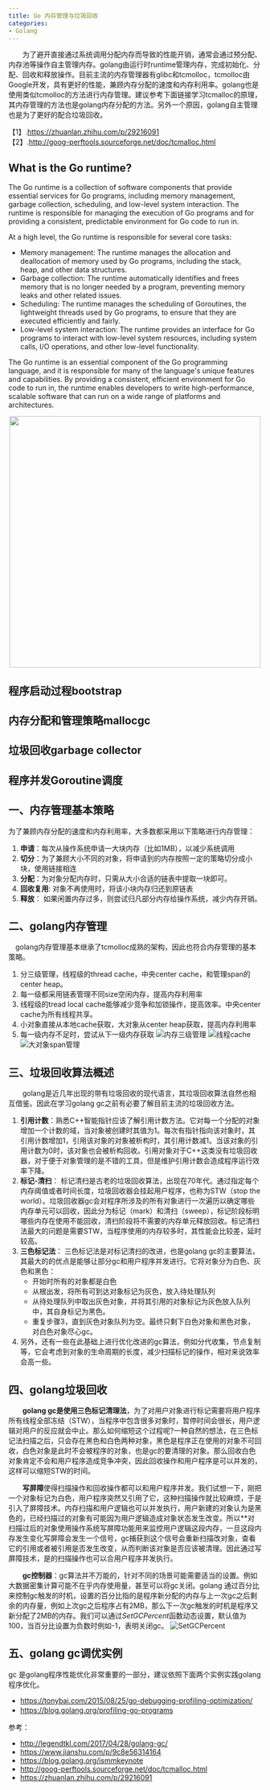 ```yaml
---
title: Go 内存管理与垃圾回收
categories:
- Golang
---
```


　　为了避开直接通过系统调用分配内存而导致的性能开销，通常会通过预分配、内存池等操作自主管理内存。golang由运行时runtime管理内存，完成初始化、分配、回收和释放操作。目前主流的内存管理器有glibc和tcmolloc，tcmolloc由Google开发，具有更好的性能，兼顾内存分配的速度和内存利用率。golang也是使用类似tcmolloc的方法进行内存管理。建议参考下面链接学习tcmalloc的原理，其内存管理的方法也是golang内存分配的方法。另外一个原因，golang自主管理也是为了更好的配合垃圾回收。

【1】.https://zhuanlan.zhihu.com/p/29216091  
【2】.http://goog-perftools.sourceforge.net/doc/tcmalloc.html 


## What is the Go runtime?
  The Go runtime is a collection of software components that provide essential services for Go programs, including memory management, garbage collection, scheduling, and low-level system interaction. The runtime is responsible for managing the execution of Go programs and for providing a consistent, predictable environment for Go code to run in.

At a high level, the Go runtime is responsible for several core tasks:
- Memory management: The runtime manages the allocation and deallocation of memory used by Go programs, including the stack, heap, and other data structures.
- Garbage collection: The runtime automatically identifies and frees memory that is no longer needed by a program, preventing memory leaks and other related issues.
- Scheduling: The runtime manages the scheduling of Goroutines, the lightweight threads used by Go programs, to ensure that they are executed efficiently and fairly.
- Low-level system interaction: The runtime provides an interface for Go programs to interact with low-level system resources, including system calls, I/O operations, and other low-level functionality.

The Go runtime is an essential component of the Go programming language, and it is responsible for many of the language's unique features and capabilities. By providing a consistent, efficient environment for Go code to run in, the runtime enables developers to write high-performance, scalable software that can run on a wide range of platforms and architectures.

<div align='center'>
<img src="https://github.com/wxquare/wxquare.github.io/raw/hexo/source/images/runtime.png" width="500" height="500">
</div >

## 程序启动过程bootstrap



## 内存分配和管理策略mallocgc

## 垃圾回收garbage collector

## 程序并发Goroutine调度



## 一、内存管理基本策略
为了兼顾内存分配的速度和内存利用率，大多数都采用以下策略进行内存管理：
1. **申请**：每次从操作系统申请一大块内存（比如1MB），以减少系统调用
2. **切分**：为了兼顾大小不同的对象，将申请到的内存按照一定的策略切分成小块，使用链接相连
3. **分配**：为对象分配内存时，只需从大小合适的链表中提取一块即可。
4. **回收复用**: 对象不再使用时，将该小块内存归还到原链表
5. **释放**： 如果闲置内存过多，则尝试归凡部分内存给操作系统，减少内存开销。



## 二、golang内存管理
　golang内存管理基本继承了tcmolloc成熟的架构，因此也符合内存管理的基本策略。
1. 分三级管理，线程级的thread cache，中央center cache，和管理span的center heap。
2. 每一级都采用链表管理不同size空闲内存，提高内存利用率
3. 线程级的tread local cache能够减少竞争和加锁操作，提高效率。中央center cache为所有线程共享。
4. 小对象直接从本地cache获取，大对象从center heap获取，提高内存利用率
5. 每一级内存不足时，尝试从下一级内存获取
![内存三级管理](https://github.com/wxquare/wxquare.github.io/raw/hexo/source/photos/threelayer.jpg)
![线程cache](https://github.com/wxquare/wxquare.github.io/raw/hexo/source/photos/threadheap.gif)
![大对象span管理](https://github.com/wxquare/wxquare.github.io/raw/hexo/source/photos/pageheap.gif)



## 三、垃圾回收算法概述

　　golang是近几年出现的带有垃圾回收的现代语言，其垃圾回收算法自然也相互借鉴。因此在学习golang gc之前有必要了解目前主流的垃圾回收方法。
1. **引用计数**：熟悉C++智能指针应该了解引用计数方法。它对每一个分配的对象增加一个计数的域，当对象被创建时其值为1。每次有指针指向该对象时，其引用计数增加1，引用该对象的对象被析构时，其引用计数减1。当该对象的引用计数为0时，该对象也会被析构回收。引用对象对于C++这类没有垃圾回收器，对于便于对象管理的是不错的工具，但是维护引用计数会造成程序运行效率下降。
2. **标记-清扫**： 标记清扫是古老的垃圾回收算法，出现在70年代。通过指定每个内存阈值或者时间长度，垃圾回收器会挂起用户程序，也称为STW（stop the world）。垃圾回收器gc会对程序所涉及的所有对象进行一次遍历以确定哪些内存单元可以回收，因此分为标记（mark）和清扫（sweep），标记阶段标明哪些内存在使用不能回收，清扫阶段将不需要的内存单元释放回收。标记清扫法最大的问题是需要STW，当程序使用的内存较多时，其性能会比较差，延时较高。
3. **三色标记法**： 三色标记法是对标记清扫的改进，也是golang gc的主要算法，其最大的的优点是能够让部分gc和用户程序并发进行。它将对象分为白色、灰色和黑色：
	- 开始时所有的对象都是白色
	- 从根出发，将所有可到达对象标记为灰色，放入待处理队列
	- 从待处理队列中取出灰色对象，并将其引用的对象标记为灰色放入队列中，其自身标记为黑色。
	- 重复步骤3，直到灰色对象队列为空。最终只剩下白色对象和黑色对象，对白色对象尽心gc。
4. 另外，还有一些在此基础上进行优化改进的gc算法，例如分代收集，节点复制等，它会考虑到对象的生命周期的长度，减少扫描标记的操作，相对来说效率会高一些。


## 四、golang垃圾回收
　　**golang gc是使用三色标记清理法**，为了对用户对象进行标记需要将用户程序所有线程全部冻结（STW），当程序中包含很多对象时，暂停时间会很长，用户逻辑对用户的反应就会中止。那么如何缩短这个过程呢?一种自然的想法，在三色标记法扫描之后，只会存在黑色和白色两种对象，黑色是程序正在使用的对象不可回收，白色对象是此时不会被程序的对象，也是gc的要清理的对象。那么回收白色对象肯定不会和用户程序造成竞争冲突，因此回收操作和用户程序是可以并发的，这样可以缩短STW的时间。

　　**写屏障**使得扫描操作和回收操作都可以和用户程序并发。我们试想一下，刚把一个对象标记为白色，用户程序突然又引用了它，这种扫描操作就比较麻烦，于是引入了屏障技术。内存扫描和用户逻辑也可以并发执行，用户新建的对象认为是黑色的，已经扫描过的对象有可能因为用户逻辑造成对象状态发生改变。所以**对扫描过后的对象使用操作系统写屏障功能用来监控用户逻辑这段内存，一旦这段内存发生变化写屏障会发生一个信号，gc捕获到这个信号会重新扫描改对象，查看它的引用或者被引用是否发生改变，从而判断该对象是否应该被清理。因此通过写屏障技术，是的扫描操作也可以合用户程序并发执行。


　　**gc控制器**：gc算法并不万能的，针对不同的场景可能需要适当的设置。例如大数据密集计算可能不在乎内存使用量，甚至可以将gc关闭。golang 通过百分比来控制gc触发的时机，设置的百分比指的是程序新分配的内存与上一次gc之后剩余的内存量，例如上次gc之后程序占有2MB，那么下一次gc触发的时机是程序又新分配了2MB的内存。我们可以通过*SetGCPercent*函数动态设置，默认值为100，当百分比设置为负数时例如-1，表明关闭gc。
![SetGCPercent](https://github.com/wxquare/wxquare.github.io/raw/hexo/source/photos/gc_setGCPercent.jpg)


## 五、golang gc调优实例
gc 是golang程序性能优化非常重要的一部分，建议依照下面两个实例实践golang程序优化。
- https://tonybai.com/2015/08/25/go-debugging-profiling-optimization/
- https://blog.golang.org/profiling-go-programs
　　
	

参考：
- http://legendtkl.com/2017/04/28/golang-gc/
- https://www.jianshu.com/p/9c8e56314164
- https://blog.golang.org/ismmkeynote
- http://goog-perftools.sourceforge.net/doc/tcmalloc.html
- https://zhuanlan.zhihu.com/p/29216091

